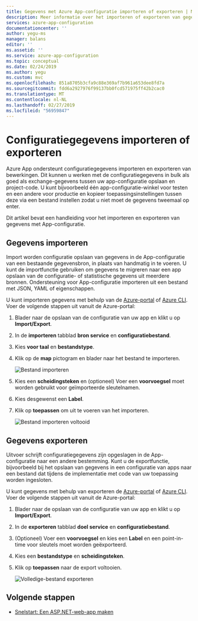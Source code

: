 ```yaml
---
title: Gegevens met Azure App-configuratie importeren of exporteren | Microsoft Docs
description: Meer informatie over het importeren of exporteren van gegevens naar of van Azure App-configuratie
services: azure-app-configuration
documentationcenter: ''
author: yegu-ms
manager: balans
editor: ''
ms.assetid: ''
ms.service: azure-app-configuration
ms.topic: conceptual
ms.date: 02/24/2019
ms.author: yegu
ms.custom: mvc
ms.openlocfilehash: 851a8705b3cfa9c88e369af7b961a653dee8fd7a
ms.sourcegitcommit: fdd6a2927976f99137bb0fcd571975ff42b2cac0
ms.translationtype: MT
ms.contentlocale: nl-NL
ms.lasthandoff: 02/27/2019
ms.locfileid: "56959847"
---
```

# <a name="import-or-export-configuration-data"></a>Configuratiegegevens importeren of exporteren

Azure App ondersteunt configuratiegegevens importeren en exporteren van bewerkingen. Dit kunnen u werken met de configuratiegegevens in bulk als goed als exchange-gegevens tussen uw app-configuratie opslaan en project-code. U kunt bijvoorbeeld één app-configuratie-winkel voor testen en een andere voor productie en kopieer toepassingsinstellingen tussen deze via een bestand instellen zodat u niet moet de gegevens tweemaal op enter.

Dit artikel bevat een handleiding voor het importeren en exporteren van gegevens met App-configuratie.

## <a name="import-data"></a>Gegevens importeren

Import worden configuratie opslaan van gegevens in de App-configuratie van een bestaande gegevensbron, in plaats van handmatig in te voeren. U kunt de importfunctie gebruiken om gegevens te migreren naar een app opslaan van de configuratie- of statistische gegevens uit meerdere bronnen. Ondersteuning voor App-configuratie importeren uit een bestand met JSON, YAML of eigenschappen.

U kunt importeren gegevens met behulp van de [Azure-portal](https://aka.ms/azconfig/portal) of [Azure CLI](./scripts/cli-import.md). Voer de volgende stappen uit vanuit de Azure-portal:

1. Blader naar de opslaan van de configuratie van uw app en klikt u op **Import/Export**.

2. In de **importeren** tabblad **bron service** en **configuratiebestand**.

3. Kies **voor taal** en **bestandstype**.

4. Klik op de **map** pictogram en blader naar het bestand te importeren.

    ![Bestand importeren](./media/import-file.png)

5. Kies een **scheidingsteken** en (optioneel) Voer een **voorvoegsel** moet worden gebruikt voor geïmporteerde sleutelnamen.

6. Kies desgewenst een **Label**.

7. Klik op **toepassen** om uit te voeren van het importeren.

    ![Bestand importeren voltooid](./media/import-file-complete.png)

## <a name="export-data"></a>Gegevens exporteren

Uitvoer schrijft configuratiegegevens zijn opgeslagen in de App-configuratie naar een andere bestemming. Kunt u de exportfunctie, bijvoorbeeld bij het opslaan van gegevens in een configuratie van apps naar een bestand dat tijdens de implementatie met code van uw toepassing worden ingesloten.

U kunt gegevens met behulp van exporteren de [Azure-portal](https://aka.ms/azconfig/portal) of [Azure CLI](./scripts/cli-export.md). Voer de volgende stappen uit vanuit de Azure-portal:

1. Blader naar de opslaan van de configuratie van uw app en klikt u op **Import/Export**.

2. In de **exporteren** tabblad **doel service** en **configuratiebestand**.

3. (Optioneel) Voer een **voorvoegsel** en kies een **Label** en een point-in-time voor sleutels moet worden geëxporteerd.

4. Kies een **bestandstype** en **scheidingsteken**.

5. Klik op **toepassen** naar de export voltooien.

    ![Volledige-bestand exporteren](./media/export-file-complete.png)

## <a name="next-steps"></a>Volgende stappen

* [Snelstart: Een ASP.NET-web-app maken](./quickstart-aspnet-core-app.md)  
